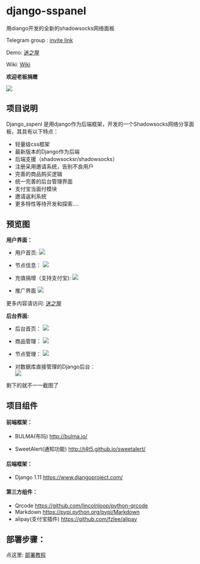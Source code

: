 # django-sspanel
用diango开发的全新的shadowsocks网络面板

Telegram group : [invite link](https://t.me/Ehcobreakwa11)

Demo: [迷之屋](https://www.ehcozone.ml/)

Wiki: [Wiki](https://github.com/Ehco1996/django-sspanel/wiki)

**欢迎老板捐赠**

![](http://opj9lh0x4.bkt.clouddn.com/17-12-20/62343859.jpg)

## 项目说明

Django_sspenl 是用django作为后端框架，开发的一个Shadowsocks网络分享面板，其具有以下特点：

* 轻量级css框架
* 最新版本的Django作为后端
* 后端支援（shadowsocksr/shadowsocks）
* 注册采用邀请系统，告别不良用户
* 完善的商品购买逻辑
* 统一完善的后台管理界面
* 支付宝当面付模块
* 邀请返利系统
* 更多特性等待开发和探索....

## 预览图

**用户界面：**

* 用户首页:
![](http://opj9lh0x4.bkt.clouddn.com/17-9-17/89397162.jpg)

* 节点信息：
![](http://opj9lh0x4.bkt.clouddn.com/17-9-17/45975575.jpg)

* 充值捐增（支持支付宝):
![](http://opj9lh0x4.bkt.clouddn.com/17-9-17/86274004.jpg)

* 推广界面
![](http://opj9lh0x4.bkt.clouddn.com/17-10-25/14059898.jpg)

更多内容请访问:  [迷之屋](http://www.ehcozone.club/)

**后台界面:**

* 后台首页：
![](http://opj9lh0x4.bkt.clouddn.com/17-10-25/23766206.jpg)

* 商品管理：
![](http://opj9lh0x4.bkt.clouddn.com/17-9-17/76575609.jpg)

* 节点管理：
![](http://opj9lh0x4.bkt.clouddn.com/17-9-17/12003054.jpg)

* 对数据库直接管理的Django后台：  
![](http://opj9lh0x4.bkt.clouddn.com/17-9-17/10484526.jpg)

剩下的就不一一截图了


## 项目组件

#### 前端框架：

* BULMA(布玛) <http://bulma.io/>

* SweetAlert(通知功能) <http://t4t5.github.io/sweetalert/>

#### 后端框架：

* Django 1.11 <https://www.djangoproject.com/>

#### 第三方组件：

* Qrcode <https://github.com/lincolnloop/python-qrcode>
* Markdown <https://pypi.python.org/pypi/Markdown>
* alipay(支付宝插件) <https://github.com/fzlee/alipay>

## 部署步骤：

点这里: [部署教程](https://github.com/Ehco1996/django-sspanel/wiki/%E9%9D%A2%E6%9D%BF%E9%83%A8%E7%BD%B2)
